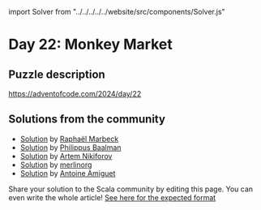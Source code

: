 import Solver from "../../../../../website/src/components/Solver.js"

# Day 22: Monkey Market

## Puzzle description

https://adventofcode.com/2024/day/22

## Solutions from the community

- [Solution](https://github.com/rmarbeck/advent2024/blob/main/day22/src/main/scala/Solution.scala) by [Raphaël Marbeck](https://github.com/rmarbeck)
- [Solution](https://github.com/Philippus/adventofcode/blob/main/src/main/scala/adventofcode2024/Day22.scala) by [Philippus Baalman](https://github.com/philippus)
- [Solution](https://github.com/nikiforo/aoc24/blob/main/src/main/scala/io/github/nikiforo/aoc24/D22T2.scala) by [Artem Nikiforov](https://github.com/nikiforo)
- [Solution](https://github.com/merlinorg/aoc2024/blob/main/src/main/scala/Day22.scala) by [merlinorg](https://github.com/merlinorg)
- [Solution](https://github.com/aamiguet/advent-2024/blob/main/src/main/scala/ch/aamiguet/advent2024/Day22.scala) by [Antoine Amiguet](https://github.com/aamiguet)

Share your solution to the Scala community by editing this page.
You can even write the whole article! [See here for the expected format](https://github.com/scalacenter/scala-advent-of-code/discussions/424)
